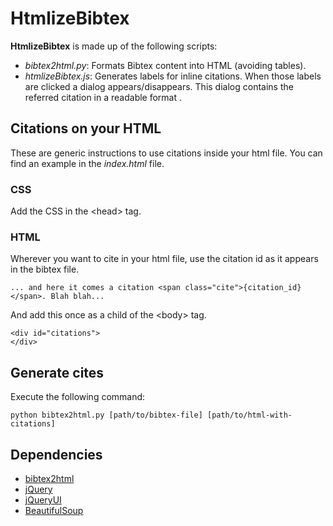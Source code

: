 HtmlizeBibtex
=============

**HtmlizeBibtex** is made up of the following scripts:

 * *bibtex2html.py*: Formats Bibtex content into HTML (avoiding tables).
 * *htmlizeBibtex.js*: Generates labels for inline citations. When those labels are clicked a dialog appears/disappears. This dialog contains the referred citation in a readable format .


## Citations on your HTML

These are generic instructions to use citations inside your html file. You can find an example in the *index.html* file.

### CSS
Add the CSS in the &lt;head&gt; tag.

  <link rel="stylesheet" href="css/htmlizeBibtex.css" />
  <link rel="stylesheet" href="css/ui-lightness/jquery-ui-1.9.2.custom.min.css" />
  <script type="text/javascript" src="js/jquery-1.8.3.min.js">

### JavaScript
Add the JavaScript files in the &lt;head&gt; tag.

  <script type="text/javascript" src="js/htmlizeBibtex.js"></script>
  <script type="text/javascript" src="js/jquery-1.8.3.min.js"></script>
  <script type="text/javascript" src="js/jquery-ui-1.9.2.custom.min.js"></script>
  
### HTML
Wherever you want to cite in your html file, use the citation id as it appears in the bibtex file.

    ... and here it comes a citation <span class="cite">{citation_id}</span>. Blah blah...

And add this once as a child of the &lt;body&gt; tag.

    <div id="citations">
    </div>


## Generate cites
Execute the following command:

    python bibtex2html.py [path/to/bibtex-file] [path/to/html-with-citations]


## Dependencies

 * [bibtex2html](http://www.lri.fr/~filliatr/bibtex2html/)
 * [jQuery](http://jquery.com/)
 * [jQueryUI](http://jqueryui.com/)
 * [BeautifulSoup](http://www.crummy.com/software/BeautifulSoup/)